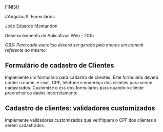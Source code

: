 FINISH


#AngularJS: Formulários

João Eduardo Montandon

Desenvolvimento de Aplicativos Web - 2015

*OBS: Para cada exercício deverá ser gerado pelo menos um commit referente ao mesmo.*

## Formulário de cadastro de Clientes

Implemente um formulário para cadastro de clientes. Este formulário deverá conter o nome, e-mail, CPF, telefone e endereço dos clientes para serem cadastrados. Customize o css dos formulários para quando o cliente preencher os dados incorretamente.

## Cadastro de clientes: validadores customizados

Implemente validadores customizados que verifiquem o CPF dos clientes a serem cadastrados.
